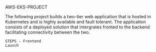 AWS-EKS-PROJECT

The following project builds a two-tier web application that  is hosted in Kubernetes and is highly available and fault tolerant. 
The application consists of a deployed solution that intergrates fronted to the backend facilitating connectivity between the two.

    STEPS - Frontend 
    Launch
    
